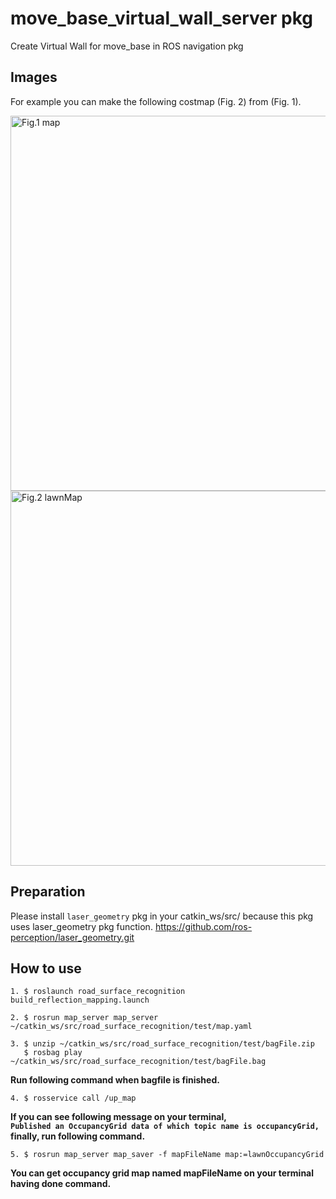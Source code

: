 # move_base_virtual_wall_server pkg

Create Virtual Wall for move_base in ROS navigation pkg  

## Images

For example you can make the following costmap (Fig. 2) from (Fig. 1). 

<img src="https://github.com/hoshianaaa/move_base_virtual_wall_server/blob/master/images/no_vritual_wall.png" title="Fig.1 before" width="600px" alt="Fig.1 map">

<img src="https://github.com/hoshianaaa/move_base_virtual_wall_server/blob/master/images/virtual_wall.png" title="Fig.2 after" width="600px" alt="Fig.2 lawnMap">

## Preparation

Please install `laser_geometry` pkg in your catkin_ws/src/ because this pkg uses laser_geometry pkg function.
<https://github.com/ros-perception/laser_geometry.git>

## How to use

    1. $ roslaunch road_surface_recognition build_reflection_mapping.launch

    2. $ rosrun map_server map_server ~/catkin_ws/src/road_surface_recognition/test/map.yaml

    3. $ unzip ~/catkin_ws/src/road_surface_recognition/test/bagFile.zip  
       $ rosbag play ~/catkin_ws/src/road_surface_recognition/test/bagFile.bag

**Run following command when bagfile is finished.**

    4. $ rosservice call /up_map 

**If you can see following message on your terminal,**  
**`Published an OccupancyGrid data of which topic name is occupancyGrid,`**  
**finally, run following command.**
 
    5. $ rosrun map_server map_saver -f mapFileName map:=lawnOccupancyGrid
 
**You can get occupancy grid map named mapFileName on your terminal having done command.**
